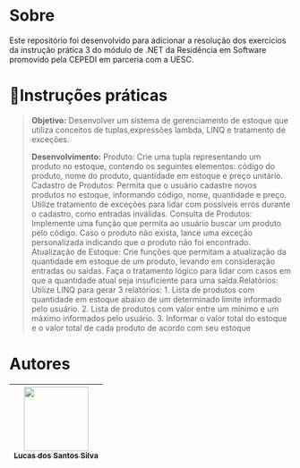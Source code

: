 # Sobre

<p>Este repositório foi desenvolvido para adicionar a resolução dos exercícios da instrução prática 3 do módulo de .NET da Residência em Software promovido pela CEPEDI em parceria com a UESC.</p>

# 📑Instruções práticas


><p><Strong>Objetivo:</strong> Desenvolver um sistema de gerenciamento de estoque que utiliza conceitos de tuplas,expressões lambda, LINQ e tratamento de exceções.</p>
><p><strong>Desenvolvimento:</strong>
>Produto: Crie uma tupla representando um produto no estoque, contendo os seguintes elementos: código do produto, nome do produto, quantidade em estoque e preço unitário. Cadastro de Produtos: Permita que o usuário cadastre novos produtos no estoque, informando código, nome, quantidade e preço. Utilize tratamento de exceções para lidar com possíveis erros durante o cadastro, como entradas inválidas. Consulta de Produtos: Implemente uma função que permita ao usuário buscar um produto pelo código. Caso o produto não exista, lance uma exceção personalizada indicando que o produto não foi encontrado. Atualização de Estoque: Crie funções que permitam a atualização da quantidade em estoque de um produto, levando em consideração entradas ou saídas. Faça o tratamento lógico para lidar com casos em que a quantidade atual seja insuficiente para uma saída.Relatórios: Utilize LINQ para gerar 3 relatórios: 1. Lista de produtos com quantidade em estoque abaixo de um determinado limite informado pelo usuário. 2. Lista de produtos com valor entre um mínimo e um máximo informados pelo usuário. 3. Informar o valor total do estoque e o valor total de cada produto de acordo com seu estoque</p>


# Autores

| [<img src="https://avatars.githubusercontent.com/u/17802288?v=4" width=115><br><sub>Lucas dos Santos Silva</sub>](https://github.com/eulucasilva) | 
|:-------------------------------------------------------------------------------------------------------------------------------------------------:|